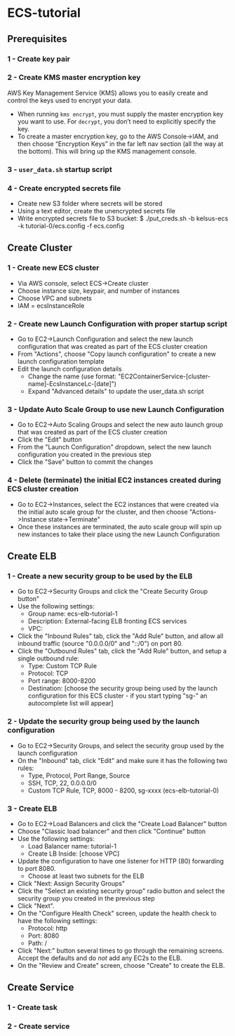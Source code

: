 # ECS-tutorial

## Prerequisites

### 1 - Create key pair

### 2 - Create KMS master encryption key
AWS Key Management Service (KMS) allows you to easily create and control the keys used to encrypt your data.

* When running `kms encrypt`, you must supply the master encryption key you want to use. For `decrypt`, you don’t need to explicitly specify the key.
* To create a master encryption key, go to the AWS Console->IAM, and then choose “Encryption Keys” in the far left nav section (all the way at the bottom). This will bring up the KMS management console.

### 3 - `user_data.sh` startup script

### 4 - Create encrypted secrets file
* Create new S3 folder where secrets will be stored
* Using a text editor, create the unencrypted secrets file
* Write encrypted secrets file to S3 bucket:
$ ./put_creds.sh -b kelsus-ecs -k tutorial-0/ecs.config -f ecs.config


## Create Cluster

### 1 - Create new ECS cluster
* Via AWS console, select ECS->Create cluster
* Choose instance size, keypair, and number of instances
* Choose VPC and subnets
* IAM = ecsInstanceRole

### 2 - Create new Launch Configuration with proper startup script
* Go to EC2->Launch Configuration and select the new launch configuration that was created as part of the ECS cluster creation
* From "Actions", choose "Copy launch configuration" to create a new launch configuration template
* Edit the launch configuration details
    * Change the name (use format: "EC2ContainerService-[cluster-name]-EcsInstanceLc-[date]")
    * Expand "Advanced details" to update the user_data.sh script

### 3 - Update Auto Scale Group to use new Launch Configuration
* Go to EC2->Auto Scaling Groups and select the new auto launch group that was created as part of the ECS cluster creation
* Click the "Edit" button
* From the "Launch Configuration" dropdown, select the new launch configuration you created in the previous step
* Click the "Save" button to commit the changes

### 4 - Delete (terminate) the initial EC2 instances created during ECS cluster creation
* Go to EC2->Instances, select the EC2 instances that were created via the initial auto scale group for the cluster, and then choose "Actions->Instance state->Terminate"
* Once these instances are terminated, the auto scale group will spin up new instances to take their place using the new Launch Configuration


## Create ELB

### 1 - Create a new security group to be used by the ELB
* Go to EC2->Security Groups and click the "Create Security Group button"
* Use the following settings:
    - Group name: ecs-elb-tutorial-1
    - Description: External-facing ELB fronting ECS services
    - VPC:
* Click the "Inbound Rules" tab, click the "Add Rule" button, and allow all inbound traffic (source "0.0.0.0/0" and "::/0") on port 80.
* Click the "Outbound Rules" tab, click the "Add Rule" button, and setup a single outbound rule:
    - Type: Custom TCP Rule
    - Protocol: TCP
    - Port range: 8000-8200
    - Destination: [choose the security group being used by the launch configuration for this ECS cluster - if you start typing "sg-" an autocomplete list will appear]

### 2 - Update the security group being used by the launch configuration
* Go to EC2->Security Groups, and select the security group used by the launch configuration
* On the "Inbound" tab, click "Edit" and make sure it has the following two rules:
    - Type, Protocol, Port Range, Source
    - SSH, TCP, 22, 0.0.0.0/0
    - Custom TCP Rule, TCP, 8000 - 8200, sg-xxxx (ecs-elb-tutorial-0)

### 3 - Create ELB
* Go to EC2->Load Balancers and click the "Create Load Balancer" button
* Choose "Classic load balancer" and then click "Continue" button
* Use the following settings:
    - Load Balancer name: tutorial-1
    - Create LB Inside: [choose VPC]
* Update the configuration to have one listener for HTTP (80) forwarding to port 8080.
    - Choose at least two subnets for the ELB
* Click "Next: Assign Security Groups"
* Click the "Select an existing security group" radio button and select the security group you created in the previous step
* Click "Next".
* On the "Configure Health Check" screen, update the health check to have the following settings:
    - Protocol: http
    - Port: 8080
    - Path: /
* Click "Next:" button several times to go through the remaining screens. Accept the defaults and do *not* add any EC2s to the ELB.
* On the "Review and Create" screen, choose "Create" to create the ELB.


## Create Service

### 1 - Create task

### 2 - Create service
